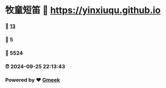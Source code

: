 # 牧童短笛 :link: https://yinxiuqu.github.io 
### :page_facing_up: [13](https://yinxiuqu.github.io/tag.html) 
### :speech_balloon: 5 
### :hibiscus: 5524 
### :alarm_clock: 2024-09-25 22:13:43 
### Powered by :heart: [Gmeek](https://github.com/Meekdai/Gmeek)
